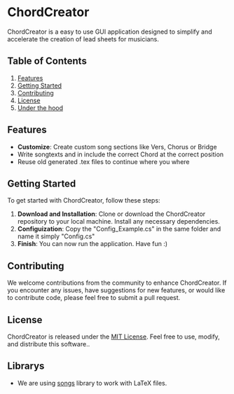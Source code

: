 # ChordCreator

ChordCreator is a easy to use GUI application designed to simplify and accelerate the creation of lead sheets for musicians.

## Table of Contents

1. [Features](#features)
2. [Getting Started](#getting-started)
3. [Contributing](#contributing)
4. [License](#license)
4. [Under the hood](#librarys)

## Features

- **Customize**: Create custom song sections like Vers, Chorus or Bridge
- Write songtexts and in include the correct Chord at the correct position
- Reuse old generated .tex files to continue where you where

## Getting Started

To get started with ChordCreator, follow these steps:

1. **Download and Installation**: Clone or download the ChordCreator repository to your local machine. Install any necessary dependencies.
2. **Configuization**: Copy the "Config_Example.cs" in the same folder and name it simply "Config.cs"
2. **Finish**: You can now run the application. Have fun :)

## Contributing

We welcome contributions from the community to enhance ChordCreator. If you encounter any issues, have suggestions for new features, or would like to contribute code, please feel free to submit a pull request.

## License

ChordCreator is released under the [MIT License](LICENSE). Feel free to use, modify, and distribute this software..


## Librarys
- We are using [songs](https://songs.sourceforge.net/) library to work with LaTeX files.
